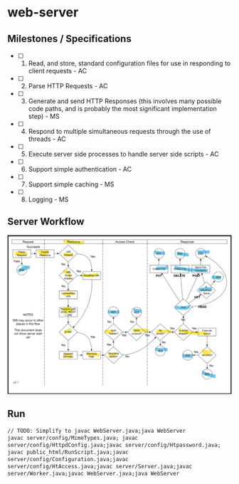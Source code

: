 # web-server

## Milestones / Specifications

- [ ] 1. Read, and store, standard configuration files for use in responding to client requests - AC
- [ ] 2. Parse HTTP Requests - AC
- [ ] 3. Generate and send HTTP Responses (this involves many possible code paths, and is probably the most significant implementation step) - MS
- [ ] 4. Respond to multiple simultaneous requests through the use of threads - AC
- [ ] 5. Execute server side processes to handle server side scripts - AC
- [ ] 6. Support simple authentication - AC
- [ ] 7. Support simple caching - MS
- [ ] 8. Logging - MS

## Server Workflow

![image](flow.png)

## Run

```
// TODO: Simplify to javac WebServer.java;java WebServer
javac server/config/MimeTypes.java; javac server/config/HttpdConfig.java;javac server/config/Htpassword.java; javac public_html/RunScript.java;javac server/config/Configuration.java;javac server/config/HtAccess.java;javac server/Server.java;javac server/Worker.java;javac WebServer.java;java WebServer
```
